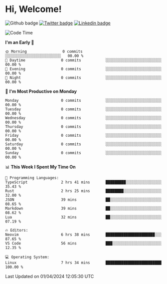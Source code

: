   # Hi, Welcome!
  ![Github badge](https://img.shields.io/github/followers/kraken-afk.svg?style=social&label=Follow&maxAge=2592000)
  [![Twitter badge](https://img.shields.io/badge/-Twitter-00acee?style=flat-square&logo=Twitter&logoColor=white)](https://twitter.com/trshppl)
  [![Linkedin badge](https://img.shields.io/badge/LinkedIn-0077B5?style=flat-square&logo=linkedin&logoColor=white)](https://www.linkedin.com/in/noveanrer)
<!--START_SECTION:waka-->
![Code Time](http://img.shields.io/badge/Code%20Time-124%20hrs%2032%20mins-blue)

**I'm an Early 🐤** 

```text
🌞 Morning                0 commits           ░░░░░░░░░░░░░░░░░░░░░░░░░   00.00 % 
🌆 Daytime                0 commits           ░░░░░░░░░░░░░░░░░░░░░░░░░   00.00 % 
🌃 Evening                0 commits           ░░░░░░░░░░░░░░░░░░░░░░░░░   00.00 % 
🌙 Night                  0 commits           ░░░░░░░░░░░░░░░░░░░░░░░░░   00.00 % 
```
📅 **I'm Most Productive on Monday** 

```text
Monday                   0 commits           ░░░░░░░░░░░░░░░░░░░░░░░░░   00.00 % 
Tuesday                  0 commits           ░░░░░░░░░░░░░░░░░░░░░░░░░   00.00 % 
Wednesday                0 commits           ░░░░░░░░░░░░░░░░░░░░░░░░░   00.00 % 
Thursday                 0 commits           ░░░░░░░░░░░░░░░░░░░░░░░░░   00.00 % 
Friday                   0 commits           ░░░░░░░░░░░░░░░░░░░░░░░░░   00.00 % 
Saturday                 0 commits           ░░░░░░░░░░░░░░░░░░░░░░░░░   00.00 % 
Sunday                   0 commits           ░░░░░░░░░░░░░░░░░░░░░░░░░   00.00 % 
```


📊 **This Week I Spent My Time On** 

```text
💬 Programming Languages: 
TypeScript               2 hrs 41 mins       █████████░░░░░░░░░░░░░░░░   35.43 % 
Rust                     2 hrs 25 mins       ████████░░░░░░░░░░░░░░░░░   32.00 % 
JSON                     39 mins             ██░░░░░░░░░░░░░░░░░░░░░░░   08.65 % 
Markdown                 39 mins             ██░░░░░░░░░░░░░░░░░░░░░░░   08.62 % 
Lua                      32 mins             ██░░░░░░░░░░░░░░░░░░░░░░░   07.19 % 

🔥 Editors: 
Neovim                   6 hrs 38 mins       ██████████████████████░░░   87.65 % 
VS Code                  56 mins             ███░░░░░░░░░░░░░░░░░░░░░░   12.35 % 

💻 Operating System: 
Linux                    7 hrs 34 mins       █████████████████████████   100.00 % 
```


 Last Updated on 01/04/2024 12:05:30 UTC
<!--END_SECTION:waka-->